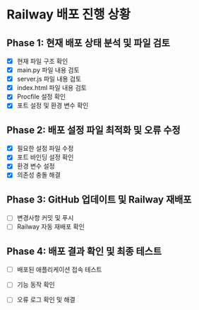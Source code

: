 # Railway 배포 진행 상황

## Phase 1: 현재 배포 상태 분석 및 파일 검토
- [x] 현재 파일 구조 확인
- [x] main.py 파일 내용 검토
- [x] server.js 파일 내용 검토
- [x] index.html 파일 내용 검토
- [x] Procfile 설정 확인
- [x] 포트 설정 및 환경 변수 확인

## Phase 2: 배포 설정 파일 최적화 및 오류 수정
- [x] 필요한 설정 파일 수정
- [x] 포트 바인딩 설정 확인
- [x] 환경 변수 설정
- [x] 의존성 충돌 해결

## Phase 3: GitHub 업데이트 및 Railway 재배포
- [ ] 변경사항 커밋 및 푸시
- [ ] Railway 자동 재배포 확인

## Phase 4: 배포 결과 확인 및 최종 테스트
- [ ] 배포된 애플리케이션 접속 테스트
- [ ] 기능 동작 확인
- [ ] 오류 로그 확인 및 해결

